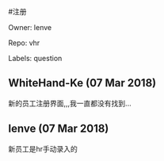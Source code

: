 #注册

Owner: lenve

Repo: vhr

Labels: question 

## WhiteHand-Ke (07 Mar 2018)

新的员工注册界面,,,我一直都没有找到...

## lenve (07 Mar 2018)

新员工是hr手动录入的

